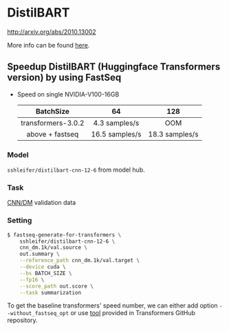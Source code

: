 # DistilBART

http://arxiv.org/abs/2010.13002

More info can be found [here](https://github.com/huggingface/transformers/blob/master/examples/seq2seq/README.md#distilbart).

## Speedup DistilBART (Huggingface Transformers version) by using FastSeq

- Speed on single NVIDIA-V100-16GB

  |      BatchSize      |       64       |       128      |
  |:-------------------:|:--------------:|:--------------:|
  | transformers-3.0.2  | 4.3 samples/s  |      OOM       |
  |  above + fastseq    | 16.5 samples/s  | 18.3 samples/s  |


### Model
`sshleifer/distilbart-cnn-12-6` from model hub.

### Task
[CNN/DM](https://github.com/harvardnlp/sent-summary) validation data

### Setting

```bash
$ fastseq-generate-for-transformers \
    sshleifer/distilbart-cnn-12-6 \
    cnn_dm.1k/val.source \
    out.summary \
    --reference_path cnn_dm.1k/val.target \
    --device cuda \
    --bs BATCH_SIZE \
    --fp16 \
    --score_path out.score \
    --task summarization
```

To get the baseline transformers' speed number, we can either add option `--without_fastseq_opt` or use [tool](https://github.com/huggingface/transformers/tree/master/examples/seq2seq) provided in Transformers GitHub repository.

